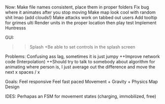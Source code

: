 Now:
  Make file names consistent, place them in proper folders
  Fix bug where it animates after you stop moving
  Make map look cool with random shit lmao (add clouds!)
  Make attacks work on tabbed out users 
  Add tooltip for grimes ulti
  Render units in the proper location then play test
  Implement Huntresss

GUI:
  >> Splash
    +Be able to set controls in the splash screen

Problems:
  Confusing ass lag, sometimes it is just jumpy
    ++Improve network code (Interpolation)
    ++Should try to talk to somebody about algorithm for animating where person is, I just average out the difference and move the next x spaces / x

Goals:
  Feel responsive
  Feel fast paced
  Movement + Gravity + Physics
  Map Design

IDES:
  Perhapas an FSM for movement states (charging, immobilized, free)

